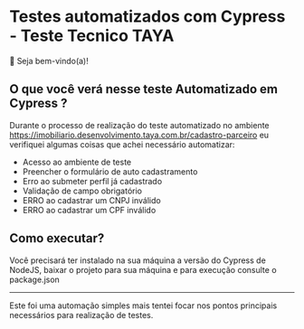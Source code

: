 # Testes automatizados com Cypress - Teste Tecnico TAYA

👋 Seja bem-vindo(a)!


## O que você verá nesse teste Automatizado em Cypress ? 

Durante o processo de realização do teste automatizado no ambiente https://imobiliario.desenvolvimento.taya.com.br/cadastro-parceiro eu verifiquei algumas coisas que achei necessário automatizar:

- Acesso ao ambiente de teste
- Preencher o formulário de auto cadastramento
- Erro ao submeter perfil já cadastrado
- Validação de campo obrigatório
- ERRO ao cadastrar um CNPJ inválido
- ERRO ao cadastrar um CPF inválido

## Como executar?

Você precisará ter instalado na sua máquina a versão do Cypress de NodeJS, baixar o projeto para sua máquina e para execução consulte o package.json

___

Este foi uma automação simples mais tentei focar nos pontos principais necessários para realização de testes. 
